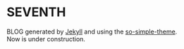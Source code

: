 # SEVENTH

BLOG generated by [Jekyll](https://jekyllrb.com/) and using the [so-simple-theme](https://github.com/mmistakes/so-simple-theme).  
Now is under construction.
